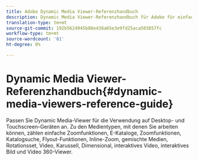```yaml
---
title: Adobe Dynamic Media Viewer-Referenzhandbuch
description: Dynamic Media Viewer-Referenzhandbuch für Adobe für einfache Zoomfunktionen, E-Kataloge, Zoomfunktionen, E-Katalogsuche, Flyout-Funktionen, Inline-Zoom, gemischte Medien, Rotationsset, Video, Karussell, Abmessungen, interaktives Video, interaktives Bild und Video 360-Grad-Viewer.
translation-type: tm+mt
source-git-commit: 192b5624945b08e438a65e3e9fd25aca503857fc
workflow-type: tm+mt
source-wordcount: '81'
ht-degree: 0%

---
```



# Dynamic Media Viewer-Referenzhandbuch{#dynamic-media-viewers-reference-guide}

Passen Sie Dynamic Media-Viewer für die Verwendung auf Desktop- und Touchscreen-Geräten an. Zu den Medientypen, mit denen Sie arbeiten können, zählen einfache Zoomfunktionen, E-Kataloge, Zoomfunktionen, Katalogsuche, Flyout-Funktionen, Inline-Zoom, gemischte Medien, Rotationsset, Video, Karussell, Dimensional, interaktives Video, interaktives Bild und Video 360-Viewer.

